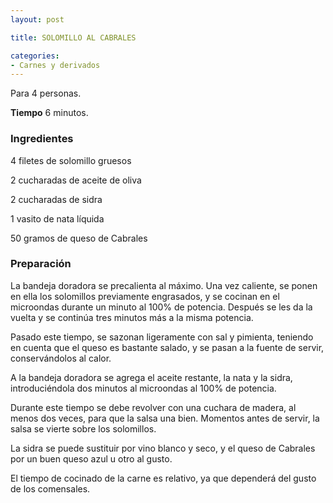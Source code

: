 ```yaml
---
layout: post

title: SOLOMILLO AL CABRALES

categories:
- Carnes y derivados
---
```

Para 4 personas.

<b>Tiempo</b> 6 minutos.

<h3>Ingredientes</h3>

4 filetes de solomillo gruesos

2 cucharadas de aceite de oliva

2 cucharadas de sidra

1 vasito de nata líquida

50 gramos de queso de Cabrales

<h3>Preparación</h3>

La bandeja doradora se precalienta al máximo. Una vez caliente, se ponen en ella los solomillos previamente engrasados, y se cocinan en el microondas durante un minuto al 100% de potencia. Después se les da la vuelta y se continúa tres minutos más a la misma potencia.

Pasado este tiempo, se sazonan ligeramente con sal y pimienta, teniendo en cuenta que el queso es bastante salado, y se pasan a la fuente de servir, conservándolos al calor.

A la bandeja doradora se agrega el aceite restante, la nata y la sidra, introduciéndola dos minutos al microondas al 100% de potencia.

Durante este tiempo se debe revolver con una cuchara de madera, al menos dos veces, para que la salsa una bien. Momentos antes de servir, la salsa se vierte sobre los solomillos.

La sidra se puede sustituir por vino blanco y seco, y el queso de Cabrales por un buen queso azul u otro al gusto.

El tiempo de cocinado de la carne es relativo, ya que dependerá del gusto de los comensales.